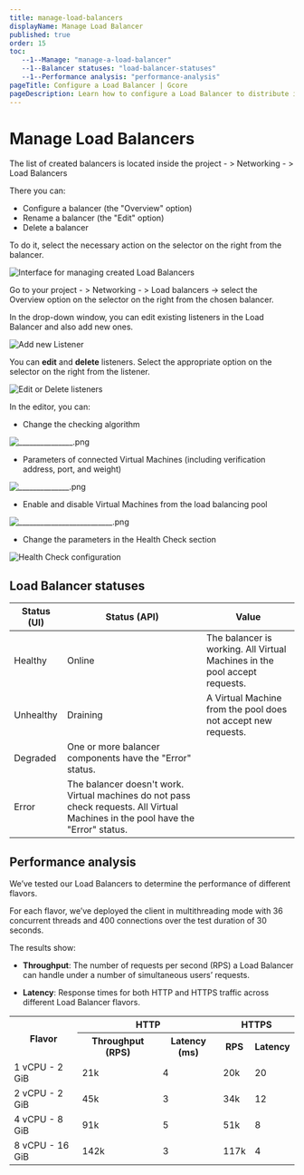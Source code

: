 ```yaml
---
title: manage-load-balancers
displayName: Manage Load Balancer
published: true
order: 15
toc:
   --1--Manage: "manage-a-load-balancer"
   --1--Balancer statuses: "load-balancer-statuses"
   --1--Performance analysis: "performance-analysis"
pageTitle: Configure a Load Balancer | Gcore
pageDescription: Learn how to configure a Load Balancer to distribute incoming requests across VMs, improving the fault tolerance of your infrastructure.
---
```

# Manage Load Balancers

The list of created balancers is located inside the project - > Networking - > Load Balancers

There you can:

*   Configure a balancer (the "Overview" option) 
*   Rename a balancer (the "Edit" option) 
*   Delete a balancer

To do it, select the necessary action on the selector on the right from the balancer.

<img src="https://assets.gcore.pro/docs/cloud/networking/create-and-configure-a-load-balancer/____________________.png" alt="Interface for managing created Load Balancers">

Go to your project - > Networking - > Load balancers -> select the Overview option on the selector on the right from the chosen balancer.

In the drop-down window, you can edit existing listeners in the Load Balancer and also add new ones.

<img src="https://assets.gcore.pro/docs/cloud/networking/create-and-configure-a-load-balancer/________________________________________.png" alt="Add new Listener">

You can **edit** and **delete** listeners. Select the appropriate option on the selector on the right from the listener. 

<img src="https://assets.gcore.pro/docs/cloud/networking/create-and-configure-a-load-balancer/____________________________.png" alt="Edit or Delete listeners">

In the editor, you can:

*   Change the checking algorithm

<img src="https://assets.gcore.pro/docs/cloud/networking/create-and-configure-a-load-balancer/_______________.png" alt="_______________.png">

*   Parameters of connected Virtual Machines (including verification address, port, and weight)

<img src="https://assets.gcore.pro/docs/cloud/networking/create-and-configure-a-load-balancer/______________.png" alt="______________.png">

*   Enable and disable Virtual Machines from the load balancing pool

<img src="https://assets.gcore.pro/docs/cloud/networking/create-and-configure-a-load-balancer/__________________________.png" alt="__________________________.png">

*   Change the parameters in the Health Check section

<img src="https://assets.gcore.pro/docs/cloud/networking/create-and-configure-a-load-balancer/__________________.png" alt="Health Check configuration">

## Load Balancer statuses

| Status (UI) | Status (API)                                                                                                                              | Value                                                                           |
|-------------|-------------------------------------------------------------------------------------------------------------------------------------------|---------------------------------------------------------------------------------|
| Healthy     | Online                                                                                                                                    | The balancer is working. All Virtual Machines in the pool accept requests. |
| Unhealthy   | Draining                                                                                                                                  | A Virtual Machine from the pool does not accept new requests.                   |
| Degraded    | One or more balancer components have the \"Error\" status.                                                                                |
| Error       | The balancer doesn't work. Virtual machines do not pass check requests. All Virtual Machines in the pool have the \"Error\" status. |


## Performance analysis

We’ve tested our Load Balancers to determine the performance of different flavors.  

For each flavor, we’ve deployed the client in multithreading mode with 36 concurrent threads and 400 connections over the test duration of 30 seconds. 

The results show: 

* **Throughput**: The number of requests per second (RPS) a Load Balancer can handle under a number of simultaneous users’ requests. 

* **Latency**: Response times for both HTTP and HTTPS traffic across different Load Balancer flavors. 

<table>
<tbody>
<tr>
    <th rowspan="2">Flavor</th>
    <th colspan="2">HTTP</th>
    <th colspan="2">HTTPS</th>
  </tr>
  <tr>
    <th>Throughput (RPS)</th>
    <th>Latency (ms)</th>
    <th>RPS</th>
    <th>Latency</th>
  </tr>
  <tr>
    <td>1 vCPU - 2 GiB</td>
    <td>21k</td>
    <td>4</td>
    <td>20k</td>
    <td>20</td>
  </tr>
  <tr>
    <td>2 vCPU - 2 GiB</td>
    <td>45k</td>
    <td>3</td>
    <td>34k</td>
    <td>12</td>
  </tr>
  <tr>
    <td>4 vCPU - 8 GiB</td>
    <td>91k</td>
    <td>5</td>
    <td>51k</td>
    <td>8</td>
  </tr>
  <tr>
    <td>8 vCPU - 16 GiB</td>
    <td>142k</td>
    <td>3</td>
    <td>117k</td>
    <td>4</td>
  </tr>
</tbody>
</table>